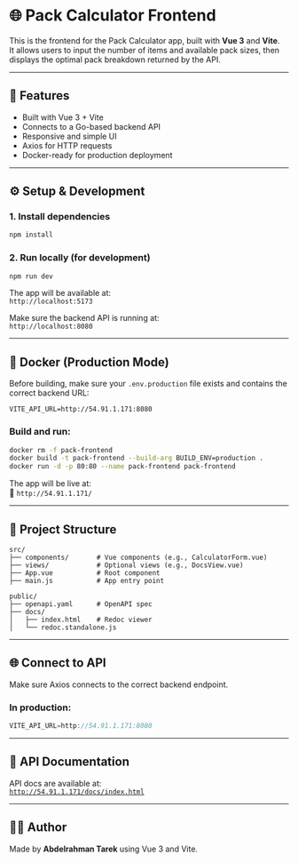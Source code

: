 # 🌐 Pack Calculator Frontend

This is the frontend for the Pack Calculator app, built with **Vue 3** and **Vite**.  
It allows users to input the number of items and available pack sizes, then displays the optimal pack breakdown returned by the API.

---

## 🚀 Features

- Built with Vue 3 + Vite
- Connects to a Go-based backend API
- Responsive and simple UI
- Axios for HTTP requests
- Docker-ready for production deployment

---

## ⚙️ Setup & Development

### 1. Install dependencies

```bash
npm install
```

### 2. Run locally (for development)

```bash
npm run dev
```

The app will be available at:  
`http://localhost:5173`

Make sure the backend API is running at:  
`http://localhost:8080`

---

## 🐳 Docker (Production Mode)

Before building, make sure your `.env.production` file exists and contains the correct backend URL:

```env
VITE_API_URL=http://54.91.1.171:8080
```

### Build and run:

```bash
docker rm -f pack-frontend
docker build -t pack-frontend --build-arg BUILD_ENV=production .
docker run -d -p 80:80 --name pack-frontend pack-frontend
```

The app will be live at:  
🔗 `http://54.91.1.171/`

---

## 📁 Project Structure

```
src/
├── components/       # Vue components (e.g., CalculatorForm.vue)
├── views/            # Optional views (e.g., DocsView.vue)
├── App.vue           # Root component
├── main.js           # App entry point

public/
├── openapi.yaml      # OpenAPI spec
├── docs/
│   ├── index.html    # Redoc viewer
│   └── redoc.standalone.js
```

---

## 🌐 Connect to API

Make sure Axios connects to the correct backend endpoint.

### In production:
```js
VITE_API_URL=http://54.91.1.171:8080
```

---

## 📘 API Documentation

API docs are available at:  
[`http://54.91.1.171/docs/index.html`](http://54.91.1.171/docs/index.html)

---

## 🧑‍💻 Author

Made by **Abdelrahman Tarek** using Vue 3 and Vite.